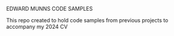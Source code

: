 EDWARD MUNNS CODE SAMPLES

This repo created to hold code samples from previous projects to accompany my 2024 CV

